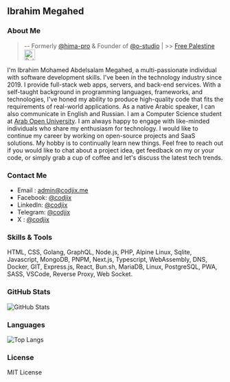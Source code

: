 ## Ibrahim Megahed

### About Me

> -- Formerly [@hima-pro](#) & Founder of [@o-studio](https://github.com/o-studio) | >> [Free Palestine](https://palestinecampaign.org) <img src="https://flagcdn.com/ps.svg" width="25" alt="Palestine">

I'm Ibrahim Mohamed Abdelsalam Megahed, a multi-passionate individual with software development skills. I've
been in the technology industry since 2019. I provide full-stack web apps, servers, and back-end services.
With a self-taught background in programming languages, frameworks, and technologies, I've honed my ability to
produce high-quality code that fits the requirements of real-world applications. As a native Arabic speaker, I
can also communicate in English and Russian. I am a Computer Science student at [Arab Open University](https://aou.edu.eg). I am
always happy to engage with like-minded individuals who share my enthusiasm for technology. I would like to
continue my career by working on open-source projects and SaaS solutions. My hobby is to continually learn new
things. Feel free to reach out if you would like to chat about a project idea, get feedback on my or your
code, or simply grab a cup of coffee and let's discuss the latest tech trends.

### Contact Me

- Email : [admin@codjix.me](mailto:admin@codjix.me)
- Facebook: [@codjix](https://fb.com/codjix)
- LinkedIn: [@codjix](https://linkedin.com/in/codjix)
- Telegram: [@codjix](https://t.me/codjix)
- X : [@codjix](https://x.com/codjix)

### Skills & Tools

HTML, CSS, Golang, GraphQL, Node.js, PHP, Alpine Linux, Sqlite, Javascript, MongoDB, PNPM, Next.js, Typescript, WebAssembly, DNS, Docker, GIT, Express.js, React, Bun.sh, MariaDB, Linux, PostgreSQL, PWA, SASS, VSCode, Reverse Proxy, Web Socket.

### GitHub Stats

![GitHub Stats](https://github-readme-stats.vercel.app/api/?username=codjix&show_icons=true&include_all_commits=true)

### Languages

![Top Langs](https://github-readme-stats.vercel.app/api/top-langs/?username=codjix&layout=compact&langs_count=10)

### License

MIT License
